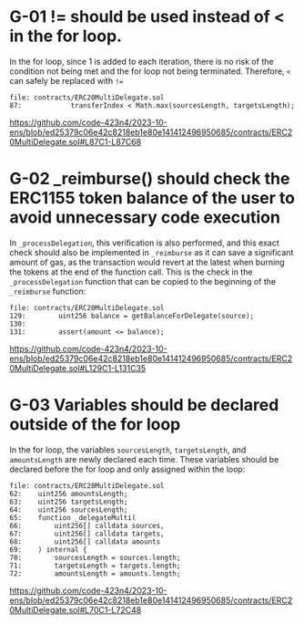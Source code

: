 # G-01 != should be used instead of < in the for loop.
In the for loop, since 1 is added to each iteration, there is no risk of the condition not being met and the for loop not being terminated. Therefore, `<` can safely be replaced with `!=`
```
file: contracts/ERC20MultiDelegate.sol
87:            transferIndex < Math.max(sourcesLength, targetsLength);
```
https://github.com/code-423n4/2023-10-ens/blob/ed25379c06e42c8218eb1e80e141412496950685/contracts/ERC20MultiDelegate.sol#L87C1-L87C68


# G-02 _reimburse() should check the ERC1155 token balance of the user to avoid unnecessary code execution
In `_processDelegation`, this verification is also performed, and this exact check should also be implemented in `_reimburse` as it can save a significant amount of gas, as the transaction would revert at the latest when burning the tokens at the end of the function call.
This is the check in the `_processDelegation` function that can be copied to the beginning of the `_reimburse` function:
```
file: contracts/ERC20MultiDelegate.sol
129:        uint256 balance = getBalanceForDelegate(source);
130:
131:        assert(amount <= balance);
```
https://github.com/code-423n4/2023-10-ens/blob/ed25379c06e42c8218eb1e80e141412496950685/contracts/ERC20MultiDelegate.sol#L129C1-L131C35


# G-03 Variables should be declared outside of the for loop
In the for loop, the variables `sourcesLength`, `targetsLength`, and `amountsLength` are newly declared each time. These variables should be declared before the for loop and only assigned within the loop:
```
file: contracts/ERC20MultiDelegate.sol
62:    uint256 amountsLength;
63:    uint256 targetsLength;
64:    uint256 sourcesLength;
65:    function _delegateMulti(
66:        uint256[] calldata sources,
67:        uint256[] calldata targets,
68:        uint256[] calldata amounts
69:    ) internal {
70:        sourcesLength = sources.length;
71:        targetsLength = targets.length;
72:        amountsLength = amounts.length;

```
https://github.com/code-423n4/2023-10-ens/blob/ed25379c06e42c8218eb1e80e141412496950685/contracts/ERC20MultiDelegate.sol#L70C1-L72C48